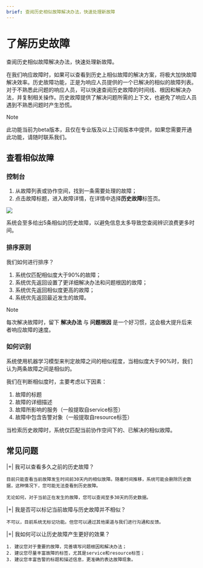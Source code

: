 ```yaml
---
brief: 查阅历史相似故障解决办法，快速处理新故障
---
```


# 了解历史故障

查阅历史相似故障解决办法，快速处理新故障。

在我们响应故障时，如果可以查看到历史上相似故障的解决方案，将极大加快故障解决效率。历史故障功能，正是为响应人员提供的一个已解决的相似的故障列表。对于不熟悉此问题的响应人员，可以快速查阅历史故障的时间线、根因和解决办法，并复制相关操作。历史故障提供了解决问题所需的上下文，也避免了响应人员遇到不熟悉问题时产生恐慌。

> [!NOTE]
> 此功能当前为beta版本，且仅在专业版及以上订阅版本中提供，如果您需要开通此功能，请随时联系我们。

## 查看相似故障

### 控制台

1. 从故障列表或协作空间，找到一条需要处理的故障；
2. 点击故障标题，进入故障详情，在详情中选择**历史故障**标签页。

![](https://fcdoc.github.io/img/zh/flashduty/alter/past_incidents/1.avif)

系统会至多给出5条相似的历史故障，以避免信息太多导致您查阅辨识浪费更多时间。

### 排序原则

我们如何进行排序？

1. 系统仅匹配相似度大于90%的故障；
2. 系统优先返回设置了更详细解决办法和问题根因的故障；
3. 系统优先返回相似度更高的故障；
4. 系统优先返回最近发生的故障。

> [!NOTE]
> 每次解决故障时，留下 **解决办法** 与 **问题根因** 是一个好习惯，这会极大提升后来者响应故障的速度。

### 如何识别

系统使用机器学习模型来判定故障之间的相似程度，当相似度大于90%时，我们认为两条故障之间是相似的。

我们在判断相似度时，主要考虑以下因素：

1. 故障的标题
2. 故障的详细描述
3. 故障所影响的服务（一般提取自service标签）
4. 故障中包含告警对象（一般提取自resource标签）

当检索历史故障时，系统仅匹配当前协作空间下的、已解决的相似故障。

## 常见问题

|+| 我可以查看多久之前的历史故障？

    目前只能查看当前故障发生时间前30天内的相似故障。随着时间推移，系统可能会删除历史数据，这种情况下，您可能无法查看到历史故障。

    无论如何，对于当前正在发生的故障，您可以查阅至多30天的历史数据。

|+| 我是否可以标记当前故障与历史故障并不相似？

    不可以，目前系统无标记功能。但您可以通过其他渠道与我们进行沟通和反馈。

|+| 我如何可以让历史故障产生更好的效果？

    1. 建议您对于重要的故障，完善填写问题根因和解决办法；
    2. 建议您尽量丰富故障的标签，尤其是service和resource标签；
    3. 建议您丰富告警的标题和描述信息，更准确的表达故障现象。